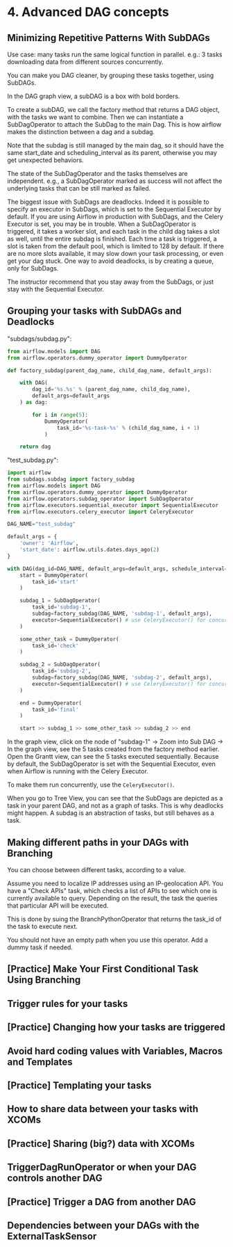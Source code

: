 # 4. Advanced DAG concepts
## Minimizing Repetitive Patterns With SubDAGs
Use case: many tasks run the same logical function in parallel. e.g.: 3 tasks downloading data from different sources concurrently. 

You can make you DAG cleaner, by grouping these tasks together, using SubDAGs. 

In the DAG graph view, a subDAG is a box with bold borders. 

To create a subDAG, we call the factory method that returns a DAG object, with the tasks we want to combine. Then we can instantiate a SubDagOperator to attach the SubDag to the main Dag. This is how airflow makes the distinction between a dag and a subdag. 

Note that the subdag is still managed by the main dag, so it should have the same start_date and scheduling_interval as its parent, otherwise you may get unexpected behaviors. 

The state of the SubDagOperator and the tasks themselves are independent. e.g., a SubDagOperator marked as success will not affect the underlying tasks that can be still marked as failed. 

The biggest issue with SubDags are deadlocks. Indeed it is possible to specify an executor in SubDags, which is set to the Sequential Executor by default. If you are using Airflow in production with SubDags, and the Celery Executor is set, you may be in trouble. When a SubDagOperator is triggered, it takes a worker slot, and each task in the child dag takes a slot as well, until the entire subdag is finished. Each time a task is triggered, a slot is taken from the default pool, which is limited to 128 by default. If there are no more slots available, it may slow down your task processing, or even get your dag stuck. One way to avoid deadlocks, is by creating a queue, only for SubDags. 

The instructor recommend that you stay away from the SubDags, or just stay with the Sequential Executor. 

## Grouping your tasks with SubDAGs and Deadlocks
"subdags/subdag.py":
```py
from airflow.models import DAG
from airflow.operators.dummy_operator import DummyOperator

def factory_subdag(parent_dag_name, child_dag_name, default_args):

    with DAG(
        dag_id='%s.%s' % (parent_dag_name, child_dag_name),
        default_args=default_args
    ) as dag:

        for i in range(5):
            DummyOperator(
                task_id='%s-task-%s' % (child_dag_name, i + 1)
            )

    return dag
```

"test_subdag.py":
```py
import airflow
from subdags.subdag import factory_subdag
from airflow.models import DAG
from airflow.operators.dummy_operator import DummyOperator
from airflow.operators.subdag_operator import SubDagOperator
from airflow.executors.sequential_executor import SequentialExecutor
from airflow.executors.celery_executor import CeleryExecutor

DAG_NAME="test_subdag"

default_args = {
    'owner': 'Airflow',
    'start_date': airflow.utils.dates.days_ago(2)
}

with DAG(dag_id=DAG_NAME, default_args=default_args, schedule_interval="@once") as dag:
    start = DummyOperator(
        task_id='start'
    )

    subdag_1 = SubDagOperator(
        task_id='subdag-1',
        subdag=factory_subdag(DAG_NAME, 'subdag-1', default_args),
        executor=SequentialExecutor() # use CeleryExecutor() for concurrent run
    )

    some_other_task = DummyOperator(
        task_id='check'
    )

    subdag_2 = SubDagOperator(
        task_id='subdag-2',
        subdag=factory_subdag(DAG_NAME, 'subdag-2', default_args),
        executor=SequentialExecutor() # use CeleryExecutor() for concurrent run
    )

    end = DummyOperator(
        task_id='final'
    )

    start >> subdag_1 >> some_other_task >> subdag_2 >> end
```

In the graph view, click on the node of "subdag-1" -> Zoom into Sub DAG -> In the graph view, see the 5 tasks created from the factory method earlier. Open the Grantt view, can see the 5 tasks executed sequentially. Because by default, the SubDagOperator is set with the Sequential Executor, even when Airflow is running with the Celery Executor. 

To make them run concurrently, use the `CeleryExecutor()`. 

When you go to Tree View, you can see that the SubDags are depicted as a task in your parent DAG, and not as a graph of tasks. This is why deadlocks might happen. A subdag is an abstraction of tasks, but still behaves as a task. 

## Making different paths in your DAGs with Branching
You can choose between different tasks, according to a value. 

Assume you need to localize IP addresses using an IP-geolocation API. You have a "Check APIs" task, which checks a list of APIs to see which one is currently available to query. Depending on the result, the task the queries that particular API will be executed. 

This is done by suing the BranchPythonOperator that returns the task_id of the task to execute next. 

You should not have an empty path when you use this operator. Add a dummy task if needed. 

## [Practice] Make Your First Conditional Task Using Branching


## Trigger rules for your tasks


## [Practice] Changing how your tasks are triggered


## Avoid hard coding values with Variables, Macros and Templates


## [Practice] Templating your tasks


## How to share data between your tasks with XCOMs


## [Practice] Sharing (big?) data with XCOMs


## TriggerDagRunOperator or when your DAG controls another DAG


## [Practice] Trigger a DAG from another DAG


## Dependencies between your DAGs with the ExternalTaskSensor





































